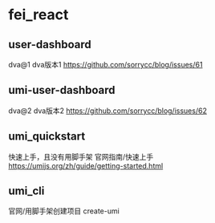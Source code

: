 # fei_react
## user-dashboard
dva@1 dva版本1
https://github.com/sorrycc/blog/issues/61
## umi-user-dashboard
dva@2 dva版本2
https://github.com/sorrycc/blog/issues/62
## umi_quickstart
快速上手，且没有用脚手架
官网指南/快速上手
https://umijs.org/zh/guide/getting-started.html
## umi_cli
官网/用脚手架创建项目
create-umi